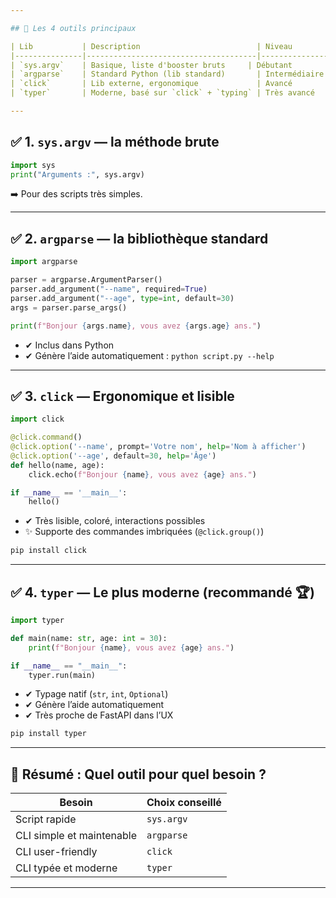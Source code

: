 ```yaml
---

## 🧰 Les 4 outils principaux

| Lib           | Description                          | Niveau         | Points forts                                       |
|---------------|--------------------------------------|----------------|----------------------------------------------------|
| `sys.argv`    | Basique, liste d'booster bruts     | Débutant       | Simple, sans dépendance                           |
| `argparse`    | Standard Python (lib standard)       | Intermédiaire  | Structuré, doc automatique                        |
| `click`       | Lib externe, ergonomique             | Avancé         | Décorateurs, gestion CLI élégante                 |
| `typer`       | Moderne, basé sur `click` + `typing` | Très avancé    | Super ergonomie, autocomplétion, aide automatique |

---
```


## ✅ 1. `sys.argv` — la méthode brute

```python
import sys
print("Arguments :", sys.argv)
```

➡️ Pour des scripts très simples.

---

## ✅ 2. `argparse` — la bibliothèque standard

```python
import argparse

parser = argparse.ArgumentParser()
parser.add_argument("--name", required=True)
parser.add_argument("--age", type=int, default=30)
args = parser.parse_args()

print(f"Bonjour {args.name}, vous avez {args.age} ans.")
```

- ✔ Inclus dans Python
- ✔ Génère l’aide automatiquement : `python script.py --help`

---

## ✅ 3. `click` — Ergonomique et lisible

```python
import click

@click.command()
@click.option('--name', prompt='Votre nom', help='Nom à afficher')
@click.option('--age', default=30, help='Âge')
def hello(name, age):
    click.echo(f"Bonjour {name}, vous avez {age} ans.")

if __name__ == '__main__':
    hello()
```

- ✔ Très lisible, coloré, interactions possibles
- ✨ Supporte des commandes imbriquées (`@click.group()`)

```bash
pip install click
```

---

## ✅ 4. `typer` — Le plus moderne (recommandé 🏆)

```python
import typer

def main(name: str, age: int = 30):
    print(f"Bonjour {name}, vous avez {age} ans.")

if __name__ == "__main__":
    typer.run(main)
```

- ✔ Typage natif (`str`, `int`, `Optional`)
- ✔ Génère l’aide automatiquement
- ✔ Très proche de FastAPI dans l’UX

```bash
pip install typer
```

---

## 🔁 Résumé : Quel outil pour quel besoin ?

| Besoin                              | Choix conseillé |
|-------------------------------------|-----------------|
| Script rapide                       | `sys.argv`      |
| CLI simple et maintenable          | `argparse`      |
| CLI user-friendly                   | `click`         |
| CLI typée et moderne                | `typer`         |

---
